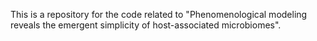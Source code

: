 This is a repository for the code related to "Phenomenological modeling reveals the emergent simplicity of host-associated microbiomes". 

